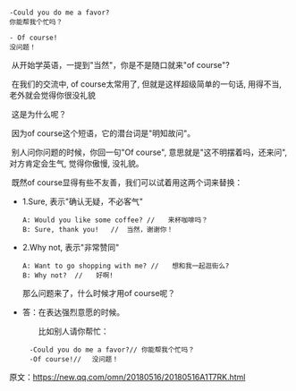 ```

-Could you do me a favor?
你能帮我个忙吗？

- Of course!
没问题！
```

​	从开始学英语，一提到"当然"，你是不是随口就来"of course"?

​	在我们的交流中, of course太常用了, 但就是这样超级简单的一句话, 用得不当, 老外就会觉得你很没礼貌

​	这是为什么呢？

​	因为of course这个短语，它的潜台词是"明知故问"。

​	别人问你问题的时候，你回一句"Of course", 意思就是"这不明摆着吗，还来问", 对方肯定会生气, 觉得你傲慢, 没礼貌。

​	既然of course显得有些不友善，我们可以试着用这两个词来替换：

* 1.Sure, 表示"确认无疑，不必客气"

  ```
  A: Would you like some coffee? //　　来杯咖啡吗？
  B: Sure, thank you!   //  当然，谢谢你！
  
  ```

* 2.Why not, 表示"非常赞同"

  ```
  A: Want to go shopping with me? //　　想和我一起逛街么?
  B: Why not?  //　　好啊!
  ```



  那么问题来了，什么时候才用of course呢？

* 答：在表达强烈意愿的时候。

  　　比如别人请你帮忙：

  ```
  　-Could you do me a favor?// 你能帮我个忙吗？
  　-Of course!// 　没问题！
  ```


原文：<https://new.qq.com/omn/20180516/20180516A1T7RK.html>

